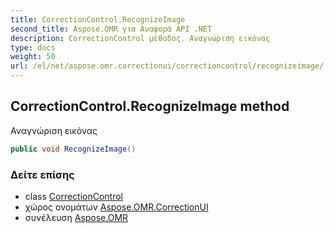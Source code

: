 ```yaml
---
title: CorrectionControl.RecognizeImage
second_title: Aspose.OMR για Αναφορά API .NET
description: CorrectionControl μέθοδος. Αναγνώριση εικόνας
type: docs
weight: 50
url: /el/net/aspose.omr.correctionui/correctioncontrol/recognizeimage/
---
```

## CorrectionControl.RecognizeImage method

Αναγνώριση εικόνας

```csharp
public void RecognizeImage()
```

### Δείτε επίσης

* class [CorrectionControl](../)
* χώρος ονομάτων [Aspose.OMR.CorrectionUI](../../correctioncontrol/)
* συνέλευση [Aspose.OMR](../../../)


